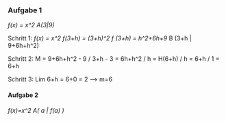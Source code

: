 ### Aufgabe 1
*f(x) = x^2   A(3|9)*

Schritt 1:
*f(x) = x^2*
*f(3+h) = (3+h)^2*
*f (3+h) = h^2+6h+9*
B (3+h | 9+6h+h^2)

Schritt 2:
M = 9+6h+h^2 - 9 / 3+h - 3 =
6h+h^2 / h =
H(6+h) / h =
6+h / 1 = 6+h

Schritt 3:
Lim 6+h = 6+0 = 2 —> m=6

#### Aufgabe 2
*f(x)=x^2 A( a | f(a) )*

